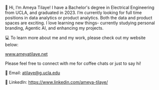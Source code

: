 
👋 Hi, I’m Ameya Tilaye! I have a Bachelor's degree in Electrical Engineering from UCLA, and graduated in 2023. I’m currently looking for full time positions in data analytics or product analytics. Both the data and product spaces are exciting. I love learning new things- currently studying personal branding, Agentic AI, and enhancing my projects.

💻 To learn more about me and my work, please check out my website below:

www.ameyatilaye.net

Please feel free to connect with me for coffee chats or just to say hi!

📧 Email: atilaye@g.ucla.edu 

💼 LinkedIn: https://www.linkedin.com/ameya-tilaye/
